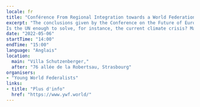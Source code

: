```yaml
---
locale: fr
title: "Conférence From Regional Integration towards a World Federation"
excerpt: "The conclusions given by the Conference on the Future of Europe signal towards a further European political integration, and even towards a European Federation. However, would that be the last step considering that we face problems which go well beyond our borders?
Is the UN enough to solve, for instance, the current climate crisis? Maybe we should envision a different model, maybe we should go well beyond the current state of world politics?"
date: "2022-05-06"
startTime: "14:00"
endTime: "15:00"
language: "Anglais"
location:
  main: "Villa Schutzenberger,"
  after: "76 allée de la Robertsau, Strasbourg"
organisers:
- "Young World Federalists"
links:
- title: "Plus d'info"
  href: "https://www.ywf.world/"
---
```

